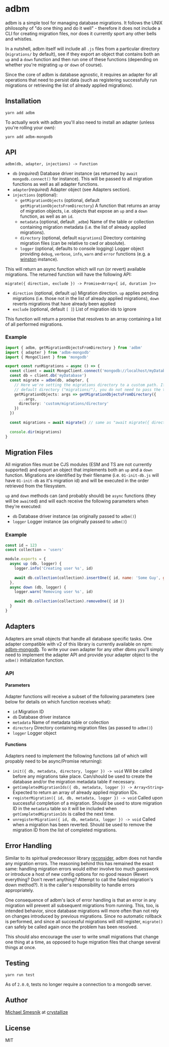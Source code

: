 # adbm
adbm is a simple tool for managing database migrations. It follows the UNIX philosophy of "do one thing and do it well" - therefore it does not include a CLI for creating migration files, nor does it currently sport any other bells and whistles.

In a nutshell, adbm itself will include all `.js` files from a particular directory (`migrations/` by default), see if they export an object that contains both an `up` and a `down` function and then run one of these functions (depending on whether you're migrating `up` or `down` of course).   

Since the core of adbm is database agnostic, it requires an adapter for all operations that need to persist data (such as registering successfully run migrations or retrieving the list of already applied migrations).

## Installation
```
yarn add adbm
```
To actually work with adbm you'll also need to install an adapter (unless you're rolling your own):
```
yarn add adbm-mongodb
```

## API

`adbm(db, adapter, injections) -> Function`

* `db` (*required*) Database driver instance (as returned by `await mongodb.connect()` for instance). This will be passed to all migration functions as well as all adapter functions. 
* `adapter`(*required*) Adapter object (see Adapters section).
* `injections` (optional):
  * `getMigrationObjects` (optional, default `getMigrationObjectsFromDirectory`) A function that returns an array of migration objects, i.e. objects that expose an `up` and a `down` function, as well as an `id`.
  * `metadata` (optional, default `_adbm`) Name of the table or collection containing migration metadata (i.e. the list of already applied migrations). 
  * `directory` (optional, default `migrations`) Directory containing migration files (can be relative to cwd or absolute).
  * `logger` (optional, defaults to console logging) Logger object providing `debug`, `verbose`, `info`, `warn` and `error` functions (e.g. a [winston](https://github.com/winstonjs/winston) instance).

This will return an async function which will run (or revert) available migrations. The returned function will have the following API:

`migrate({ direction, exclude }) -> Promise<Array<{ id, duration }>>`

* `direction` (optional, default `up`) Migration direction. `up` applies pending migrations (i.e. those not in the list of already applied migrations), `down` reverts migrations that have already been applied
* `exclude` (optional, default `[ ]`) List of migration ids to ignore

This function will return a promise that resolves to an array containing a list of all performed migrations.

### Example

```ts
import { adbm, getMigrationObjectsFromDirectory } from 'adbm'
import { adapter } from 'adbm-mongodb'
import { MongoClient } from 'mongodb'

export const runMigrations = async () => {
  const client = await MongoClient.connect('mongodb://localhost/myDatabase')
  const db = client.db('myDatabase')
  const migrate = adbm(db, adapter, { 
    // Here we're setting the migrations directory to a custom path. If your migrations reside in the
    // default directory ("migrations/"), you do not need to pass the third argument at all 
    getMigrationObjects: args => getMigrationObjectsFromDirectory({
      ...args,
      directory: 'custom/migrations/directory'
    })
  })
  
  const migrations = await migrate() // same as "await migrate({ direction: 'up', exclude: [] })"
  
  console.dir(migrations)
}
```

## Migration Files
All migration files must be CJS modules (ESM and TS are not currently supported) and export an object that implements both an `up` and a `down` function. Migrations are identified by their filename (i.e. `01-init-db.js` will have `01-init-db` as it's migration id) and will be executed in the order retrieved from the filesystem.

`up` and `down` methods can (and probably should) be `async` functions (they will be `await`ed) and will each receive the following parameters when they're executed:

* `db` Database driver instance (as originally passed to `adbm()`)
* `logger` Logger instance (as originally passed to `adbm()`)

### Example
```js
const id = 123
const collection = 'users'

module.exports = {
  async up (db, logger) {
    logger.info('Creating user %s', id)
    
    await db.collection(collection).insertOne({ id, name: 'Some Guy', group: 'admins' })
  },
  async down (db, logger) {
    logger.warn('Removing user %s', id)
    
    await db.collection(collection).removeOne({ id })
  }
}
```

## Adapters
Adapters are small objects that handle all database specific tasks. One adapter compatible with v2 of this library is currently available on npm: [adbm-mongodb](https://github.com/daerion/adbm-mongodb). To write your own adapter for any other dbms you'll simply need to implement the adapter API and provide your adapter object to the `adbm()` initialization function.
 
### API
#### Parameters
Adapter functions will receive a subset of the following parameters (see below for details on which function receives what): 
* `id` Migration ID
* `db` Database driver instance
* `metadata` Name of metadata table or collection
* `directory` Directory containing migration files (as passed to `adbm()`)
* `logger` Logger object

#### Functions
Adapters need to implement the following functions (all of which will propably need to be async/Promise returning):
* `init({ db, metadata, directory, logger }) -> void` Will be called before any migrations take place. Can/should be used to create the database and/or the migration metadata table if necessary.
* `getCompletedMigrationIds({ db, metadata, logger }) -> Array<String>` Expected to return an array of already applied migration IDs.
* `registerMigration({ id, db, metadata, logger }) -> void` Called upon successful completion of a migration. Should be used to store migration ID in the `metadata` table so it will be included when `getCompletedMigrationIds` is called the next time.
* `unregisterMigration({ id, db, metadata, logger }) -> void` Called when a migration has been reverted. Should be used to remove the migration ID from the list of completed migrations.
  

## Error Handling
Similar to its spiritual predecessor library [reconsider](https://github.com/daerion/reconsider), adbm does not handle any migration errors. The reasoning behind this has remained the exact same: handling migration errors would either involve too much guesswork or introduce a host of new config options for no good reason (Revert everything? Don't revert anything? Attempt to call the failed migration's down method?). It is the caller's responsibility to handle errors appropriately.

One consequence of adbm's lack of error handling is that an error in any migration will prevent all subsequent migrations from running. This, too, is intended behavior, since database migrations will more often than not rely on changes introduced by previous migrations. Since no automatic rollback is performed, and since all successful migrations will still register, `migrate()` can safely be called again once the problem has been resolved.

This should also encourage the user to write small migrations that change one thing at a time, as opposed to huge migration files that change several things at once.

## Testing
```
yarn run test
```
As of `2.0.0`, tests no longer require a connection to a mongodb server.

## Author
[Michael Smesnik](https://github.com/daerion) at [crystallize](https://crystallize.com)

## License
MIT
